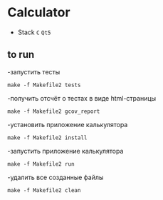 # Calculator
- Stack `C` `Qt5`
## to run

-запустить тесты
```
make -f Makefile2 tests
```
-получить отсчёт о тестах в виде html-страницы
```
make -f Makefile2 gcov_report
```
-установить приложение калькулятора
```
make -f Makefile2 install
```
-запустить приложение калькулятора
```
make -f Makefile2 run
```
-удалить все созданные файлы
```
make -f Makefile2 clean
```



